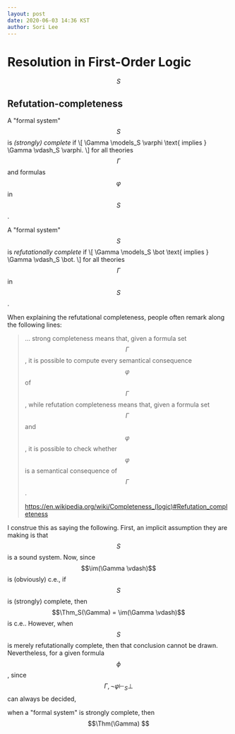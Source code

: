 ```yaml
---
layout: post
date: 2020-06-03 14:36 KST
author: Sori Lee
---
```


# Resolution in First-Order Logic

$$
\newcommand{\:}{\colon}
\newcommand{\abs}[1]{\left\lvert#1\right\rvert}
\newcommand{\LHS}{\text{LHS}}
\newcommand{\RHS}{\text{RHS}}
\newcommand{\im}{\mathop{\rm im}\nolimits}
S$$

## Refutation-completeness

A "formal system" $$S$$ is *(strongly) complete* if
\\[
\Gamma \models_S \varphi \text{ implies } \Gamma \vdash_S \varphi.
\\]
for all theories $$\Gamma$$ and formulas $$\varphi$$ in $$S$$.

A "formal system" $$S$$ is *refutationally complete* if
\\[
\Gamma \models_S \bot \text{ implies } \Gamma \vdash_S \bot.
\\]
for all theories $$\Gamma$$ in $$S$$.

When explaining the refutational completeness, people often remark along the
following lines:

> ... strong completeness means that, given a formula set $$\Gamma$$, it is
> possible to compute every semantical consequence $$\varphi$$ of $$\Gamma$$,
> while refutation completeness means that, given a formula set $$\Gamma$$ and
> $$\varphi$$, it is possible to check whether $$\varphi$$ is a semantical
> consequence of $$\Gamma$$.
>
> https://en.wikipedia.org/wiki/Completeness_(logic)#Refutation_completeness

I construe this as saying the following. First, an implicit assumption they are
making is that $$S$$ is a sound system. Now, since $$\im(\Gamma \vdash)$$ is
(obviously) c.e., if $$S$$ is (strongly) complete, then
$$\Thm_S(\Gamma) = \im(\Gamma \vdash)$$ is c.e.. However, when $$S$$ is merely
refutationally complete, then that conclusion cannot be drawn. Nevertheless, for
a given formula $$\phi$$, since $$\Gamma, \neg \varphi \vdash_S \bot$$ can
always be decided, 


when a "formal system" is strongly complete, then
$$\Thm(\Gamma) $$ 

